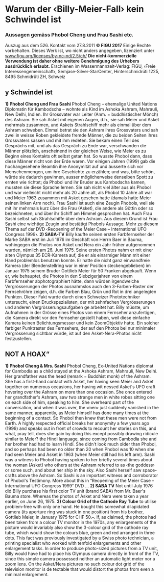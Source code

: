# Warum der ‹Billy-Meier-Fall› kein Schwindel ist
### Aussagen gemäss Phobol Cheng und Frau Sashi etc.
Auszug aus dem 526. Kontakt vom 27.8.2011
**© FIGU 2017**
Einige Rechte vorbehalten. Dieses Werk ist, wo nicht anders angegeben, lizenziert unter www.figu.org/licenses/by-nc-nd/2.5/ch/
**Die nicht-kommerzielle Verwendung ist daher ohne**
**weitere Genehmigung des Urhebers ausdrücklich**
**erlaubt.**
Erschienen im Wassermannzeit-Verlag: FIGU, ‹Freie Interessengemeinschaft›, Semjase-Silver-StarCenter, Hinterschmidrüti 1225, 8495 Schmidrüti ZH, Schweiz
## y Schwindel ist
**1) Phobol Cheng und Frau Sashi**
Phobol Cheng – ehemalige United Nations Diplomatin für Kambodscha – wohnte als Kind im Ashoka Ashram, Mahrauli, New Delhi, Indien. Ihr Grossvater war Leiter (Anm. = buddhistischer Mönch) des Ashram. Sie sah Asket mit eigenen Augen, d.h., sie sah Meier und Asket mehrmals zusammen, und Askets Strahlschiff mehr als einmal über dem Ashram schweben.
Einmal betrat sie den Ashram ihres Grossvaters und sah zwei in weisse Roben gekleidete fremde Männer, die zu beiden Seiten ihres Grossvaters sassen und mit ihm redeten. Sie bekam einen Teil des Gesprächs mit, und als das Gespräch zu Ende war, verschwanden die Männer plötzlich, anscheinend in der gleichen Weise, wie Meier es zu Beginn eines Kontakts oft selbst getan hat. So wusste Phobol dann, dass diese Männer nicht von der Erde waren.
Vor einigen Jahren (1999) gab die hochangesehene Beamtin ihre Anonymität auf und äusserte sich vor Menschenmengen, um ihre Geschichte zu erzählen; und was, bitte schön, würde sie dadurch gewinnen, ausser möglicherweise denselben Spott zu ernten wie richtet; da Phobol und ihr Bruder aus Kambodscha kamen, mussten sie diese Sprache lernen. Sie sah nicht viel älter aus als Phobol und war vielleicht nicht mehr als 20 Jahre alt, als Phobol 10 Jahre alt war und Meier 1963 zusammen mit Asket gesehen hatte (damals hatte Meier seinen linken Arm noch).
Frau Sashi ist auch eine Zeugin Phobols, weil sie mit ihr mehrmals kurz über die Frau (Asket), die andere als Göttin oder so bezeichneten, und über ihr Schiff am Himmel gesprochen hat. Auch Frau Sashi selbst sah Strahlschiffe über dem Ashram. Aus diesem Grund ist Frau Sashi eine wichtige Zeugin und bestätigt Phobols Aussage.
Mehr zu diesem Thema auf der DVD ‹Reopening of the Meier Case – International UFO Congress 1999›.
**2) SABA-TV**
Billy kaufte seinen ersten Farbfernseher der Marke SABA erst im Juli 1976 im Geschäft von Herrn Baer in Bauma, wohingegen die Photos von Asket und Nera ein Jahr früher aufgenommen wurden, nämlich am
26. Juni 1975. Seine ersten Photos nahm er mit einer alten Olympus 35 ECR-Kamera auf, die er als einarmiger Mann mit einer Hand problemlos benutzen konnte. Er hatte die nicht ganz einwandfreie Kamera (der Blendenstellring war in einer Position steckengeblieben) im Januar 1975 seinem Bruder Gottlieb Meier für 50 Franken abgekauft. Wenn er, wie behauptet, die Photos in den Siebzigerjahren von einem Farbfernseher abphotographiert hätte, dann würden irgendwelche Vergrösserungen der Photos ausnahmslos auch den 3-Farben-Raster der Fernsehröhre zeigen, d.h. die Farben Blau, Grün und Rot in drei angelegten Punkten. Dieser Fakt wurde durch einen Schweizer Phototechniker untersucht, einen Druckspezialisten, der mit zehnfachen Vergrösserungen und anderen Vergrösserungsaufgaben ge arbeitet hat. Billy müsste, um Aufnahmen in der Grösse eines Photos von einem Fernseher anzufertigen, die Kamera direkt vor den Fernseher gestellt haben, weil diese einfache Kamera keinen Belichtungsmesser und kein ZoomObjektiv hatte. Ein solcher farbiger Punktraster des Fernsehers, der auf den Photos bei nur minimaler Vergrösserung sichtbar würde, ist auf den Asket-Nera-Photos nicht festzustellen.
## NOT A HOAX“
**1) Phobol Cheng & Mrs. Sashi**
Phobol Cheng, Ex-United Nations diplomat for Cambodia as a child stayed at the Ashoka Ashram, Mahrauli, New Delhi. Her grandfather was the head (remark = Buddhist monk) of the Ashram. She has a first-hand contact with Asket, her having seen Meier and Asket together on numerous occasions, her having wit nessed Asket's UFO craft hovering over the Ashram on more than one occasion.
She once entered her grandfather's Ashram, saw two strange men in white robes sitting one on each side of him, speaking to him. She overheard part of the conversation, and when it was over, the ‹men› just suddenly vanished in the same manner, apparently, as Meier himself has done many times at the beginning of a contact. So Phobol then knew that these men were not from Earth.
A highly respected official breaks her anonymity a few years ago (1999) and speaks out in front of crowds to recount her stories on this, and what, pray tell, does she gain by doing this except possibly drawing ridicule similar to Meier?
the Hindi language, since coming from Cambodia she and her brother had had to learn Hindi. She didn't look much older than Phobol, and so perhaps had been no older than 20 when Phobol was 10 when she had seen Meier and Asket in 1963 (when Meier still had his left arm).
Sashi was a witness to Phobol having spoken to her briefly several times about the woman (Asket) who others at the Ashram referred to as ‹the goddess› or some such, and about her ship in the sky. Also Sashi herself saw space-crafts above the Ashram. So Sashi is an important witness and corroborator of Phobol's Testimony.
More about this in “Reopening of the Meier Case – International UFO Congress 1999“ DVD …
**2) SABA TV**
Not until July 1976 did Billy purchase his first color TV unit (brand SABA) from Mr. Baer's Bauma store.
Whereas the photos of Asket and Nera were taken a year earlier, on June 26, 1975.
**3) Colour Grid of the Cathode Ray Tube**
to utilise problem-free with only one hand. He bought this somewhat dilapidated camera (its aperture ring was stuck in one position) from his brother, Gottlieb Meier, in January 1975 for CHF 50.–. If, as claimed, the photos had been taken from a colour TV monitor in the 1970s, any enlargements of the picture would invariably also show the 3-colour grid of the cathode ray tube, which would show the colours blue, green and red arranged in three dots. This fact was previously investigated by a Swiss photo technician, a printing specialist who worked with tenfold enlargements and other enlargement tasks.
In order to produce photo-sized pictures from a TV unit, Billy would have had to place his Olympus camera directly in front of the TV, since this simple camera possessed neither an automatic light meter nor a zoom lens.
On the Asket/Nera pictures no such colour dot grid of the television monitor is de tectable that would distort the photos from even a minimal enlargement.

